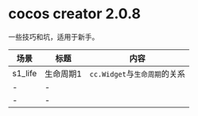 # cocos creator 2.0.8

一些技巧和坑，适用于新手。

| 场景 | 标题 | 内容 |
| - | - | - |
| s1_life | 生命周期1 | `cc.Widget`与`生命周期`的关系 | 
| - | - |
| - | - |

